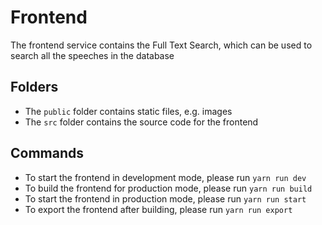# Frontend

The frontend service contains the Full Text Search, which can be used to search all the speeches in the database

## Folders

- The `public` folder contains static files, e.g. images
- The `src` folder contains the source code for the frontend

## Commands

- To start the frontend in development mode, please run `yarn run dev`
- To build the frontend for production mode, please run `yarn run build`
- To start the frontend in production mode, please run `yarn run start`
- To export the frontend after building, please run `yarn run export`

